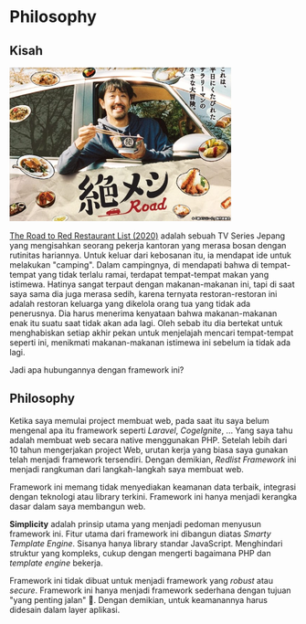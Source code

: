 # Philosophy

## Kisah
![](res/redlist.png)

[The Road to Red Restaurant List (2020)](https://www.themoviedb.org/tv/101251) adalah sebuah TV Series Jepang yang mengisahkan seorang pekerja kantoran yang merasa bosan dengan rutinitas hariannya. Untuk keluar dari kebosanan itu, ia mendapat ide untuk melakukan "camping". Dalam campingnya, di mendapati bahwa di tempat-tempat yang tidak terlalu ramai, terdapat tempat-tempat makan yang istimewa. Hatinya sangat terpaut dengan makanan-makanan ini, tapi di saat saya sama dia juga merasa sedih, karena ternyata restoran-restoran ini adalah restoran keluarga yang dikelola orang tua yang tidak ada penerusnya. Dia harus menerima kenyataan bahwa makanan-makanan enak itu suatu saat tidak akan ada lagi. Oleh sebab itu dia bertekat untuk menghabiskan setiap akhir pekan untuk menjelajah mencari tempat-tempat seperti ini, menikmati makanan-makanan istimewa ini sebelum ia tidak ada lagi. 

Jadi apa hubungannya dengan framework ini? 

## Philosophy
Ketika saya memulai project membuat web, pada saat itu saya belum mengenal apa itu framework seperti _Laravel_, _CogeIgnite_, ... Yang saya tahu adalah membuat web secara native menggunakan PHP. Setelah lebih dari 10 tahun mengerjakan project Web, urutan kerja yang biasa saya gunakan telah menjadi framework tersendiri. Dengan demikian, _Redlist Framework_ ini menjadi rangkuman dari langkah-langkah saya membuat web.

Framework ini memang tidak menyediakan keamanan data terbaik, integrasi dengan teknologi atau library terkini. Framework ini hanya menjadi kerangka dasar dalam saya membangun web.

**Simplicity** adalah prinsip utama yang menjadi pedoman menyusun framework ini.
Fitur utama dari framework ini dibangun diatas _Smarty Template Engine_. Sisanya hanya library standar JavaScript. Menghindari struktur yang kompleks, cukup dengan mengerti bagaimana PHP dan _template engine_ bekerja.    

Framework ini tidak dibuat untuk menjadi framework yang _robust_ atau _secure_. Framework ini hanya menjadi framework sederhana dengan tujuan "yang penting jalan" 🙂. Dengan demikian, untuk keamanannya harus didesain dalam layer aplikasi.